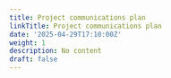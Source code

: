 ```yaml
---
title: Project communications plan
linkTitle: Project communications plan
date: '2025-04-29T17:10:00Z'
weight: 1
description: No content
draft: false
---
```



